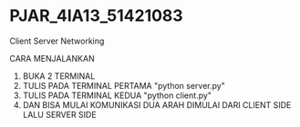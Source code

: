 # PJAR_4IA13_51421083
Client Server Networking

CARA MENJALANKAN
1. BUKA 2 TERMINAL
2. TULIS PADA TERMINAL PERTAMA "python server.py"
3. TULIS PADA TERMINAL KEDUA "python client.py"
4. DAN BISA MULAI KOMUNIKASI DUA ARAH DIMULAI DARI CLIENT SIDE LALU SERVER SIDE
